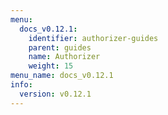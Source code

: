 ```yaml
---
menu:
  docs_v0.12.1:
    identifier: authorizer-guides
    parent: guides
    name: Authorizer
    weight: 15
menu_name: docs_v0.12.1
info:
  version: v0.12.1
---
```


